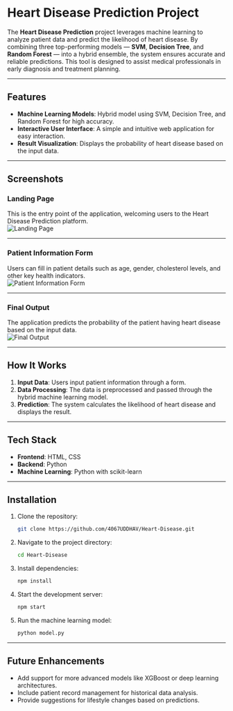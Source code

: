 # Heart Disease Prediction Project

The **Heart Disease Prediction** project leverages machine learning to analyze patient data and predict the likelihood of heart disease. By combining three top-performing models — **SVM**, **Decision Tree**, and **Random Forest** — into a hybrid ensemble, the system ensures accurate and reliable predictions. This tool is designed to assist medical professionals in early diagnosis and treatment planning.

---

## Features

- **Machine Learning Models**: Hybrid model using SVM, Decision Tree, and Random Forest for high accuracy.
- **Interactive User Interface**: A simple and intuitive web application for easy interaction.
- **Result Visualization**: Displays the probability of heart disease based on the input data.

---

## Screenshots

### Landing Page
This is the entry point of the application, welcoming users to the Heart Disease Prediction platform.  
![Landing Page](https://github.com/user-attachments/assets/4f72132b-4492-4c8b-b416-16bab56797cd)

---

### Patient Information Form
Users can fill in patient details such as age, gender, cholesterol levels, and other key health indicators.  
![Patient Information Form](https://github.com/user-attachments/assets/d7cdfaf0-6cd3-4b2b-ab4f-dac6751e5020)

---

### Final Output
The application predicts the probability of the patient having heart disease based on the input data.  
![Final Output](https://github.com/user-attachments/assets/a9d1e889-34a3-417a-9d91-9096f0ec1f32)

---

## How It Works

1. **Input Data**: Users input patient information through a form.
2. **Data Processing**: The data is preprocessed and passed through the hybrid machine learning model.
3. **Prediction**: The system calculates the likelihood of heart disease and displays the result.

---

## Tech Stack

- **Frontend**: HTML, CSS 
- **Backend**: Python
- **Machine Learning**: Python with scikit-learn
  

---

## Installation

1. Clone the repository:
   ```bash
   git clone https://github.com/4067UDDHAV/Heart-Disease.git
   ```
2. Navigate to the project directory:
   ```bash
   cd Heart-Disease
   ```
3. Install dependencies:
   ```bash
   npm install
   ```
4. Start the development server:
   ```bash
   npm start
   ```
5. Run the machine learning model:
   ```bash
   python model.py
   ```

---

## Future Enhancements

- Add support for more advanced models like XGBoost or deep learning architectures.
- Include patient record management for historical data analysis.
- Provide suggestions for lifestyle changes based on predictions.


